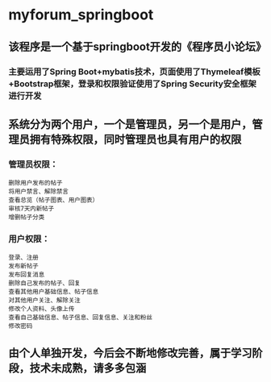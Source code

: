 # myforum_springboot  

## 该程序是一个基于springboot开发的《程序员小论坛》  

  ### 主要运用了Spring Boot+mybatis技术，页面使用了Thymeleaf模板+Bootstrap框架，登录和权限验证使用了Spring Security安全框架进行开发  

## 系统分为两个用户，一个是管理员，另一个是用户，管理员拥有特殊权限，同时管理员也具有用户的权限  

  ### 管理员权限：  
  
    删除用户发布的帖子  
    将用户禁言、解除禁言  
    查看总览（帖子图表、用户图表）  
    审核7天内新帖子  
    增删帖子分类  
    
  ### 用户权限： 
  
    登录、注册  
    发布新帖子  
    发布回复消息  
    删除自己发布的帖子、回复  
    查看其他用户基础信息、帖子信息  
    对其他用户关注、解除关注  
    修改个人资料、头像上传  
    查看自己基础信息、帖子信息、回复信息、关注和粉丝  
    修改密码  

## 由个人单独开发，今后会不断地修改完善，属于学习阶段，技术未成熟，请多多包涵
